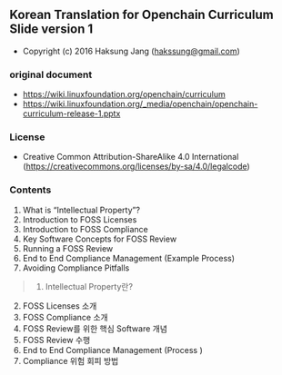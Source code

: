 ## Korean Translation for Openchain Curriculum Slide version 1
- Copyright (c) 2016 Haksung Jang (hakssung@gmail.com)

### original document
- https://wiki.linuxfoundation.org/openchain/curriculum
- https://wiki.linuxfoundation.org/_media/openchain/openchain-curriculum-release-1.pptx

### License
- Creative Common Attribution-ShareAlike 4.0 International (https://creativecommons.org/licenses/by-sa/4.0/legalcode) 

### Contents
1. What is “Intellectual Property”?
2. Introduction to FOSS Licenses
3. Introduction to FOSS Compliance
4. Key Software Concepts for FOSS Review
5. Running a FOSS Review
6. End to End Compliance Management (Example Process)
7. Avoiding Compliance Pitfalls

>1. Intellectual Property란?
2. FOSS Licenses 소개
3. FOSS Compliance 소개
4. FOSS Review를 위한 핵심 Software 개념
5. FOSS Review 수행
6. End to End Compliance Management (Process )
7. Compliance 위험 회피 방법
